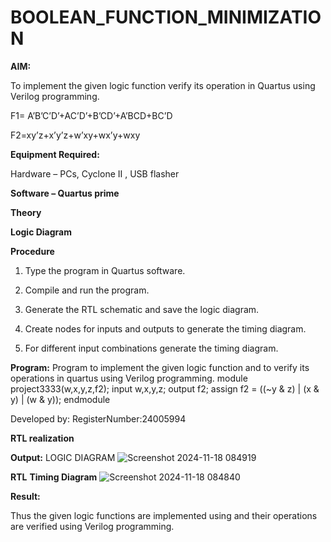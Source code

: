 # BOOLEAN_FUNCTION_MINIMIZATION

**AIM:**

To implement the given logic function verify its operation in Quartus using Verilog programming.

F1= A’B’C’D’+AC’D’+B’CD’+A’BCD+BC’D 

F2=xy’z+x’y’z+w’xy+wx’y+wxy

**Equipment Required:**

Hardware – PCs, Cyclone II , USB flasher

**Software – Quartus prime**

**Theory**

**Logic Diagram**

**Procedure**

1.	Type the program in Quartus software.

2.	Compile and run the program.

3.	Generate the RTL schematic and save the logic diagram.

4.	Create nodes for inputs and outputs to generate the timing diagram.

5.	For different input combinations generate the timing diagram.


**Program:**
Program to implement the given logic function and to verify its operations in quartus using Verilog programming.
module project3333(w,x,y,z,f2);
input w,x,y,z;
output f2;
assign f2 = ((~y & z) | (x & y) | (w & y));
endmodule

Developed by: RegisterNumber:24005994


**RTL realization**

**Output:**
LOGIC DIAGRAM
![Screenshot 2024-11-18 084919](https://github.com/user-attachments/assets/0e80dfa2-7426-42d4-a8aa-ad9353a3dbbc)

**RTL**
**Timing Diagram**
![Screenshot 2024-11-18 084840](https://github.com/user-attachments/assets/65010577-feb6-4fb5-8ddb-d80da64c2b64)

**Result:**

Thus the given logic functions are implemented using and their operations are verified using Verilog programming.

